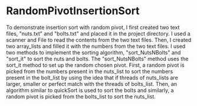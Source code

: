 # RandomPivotInsertionSort



To demonstrate insertion sort with random pivot, I first created two text files, "nuts.txt" and "bolts.txt" and placed it in the project directory. I used a scanner and File to read the contents from the two text files. Then, I created two array_lists and filled it with the numbers from the two text files. I used two methods to implement the sorting algorithm, "sort_NutsNBolts" and "sort_it" to sort the nuts and bolts. The "sort_NutsNBolts" method uses the sort_it method to set up the random chosen pivot. First, a random pivot is picked from the numbers present in the nuts_list to sort the numbers present in the bolt_list by using the idea that if threads of nuts_lists are larger, smaller or perfect match with the threads of bolts_list. Then, an algorithm similar to quickSort is used to sort the bolts and similarly, a random pivot is picked from the bolts_list to sort the nuts_list. 

